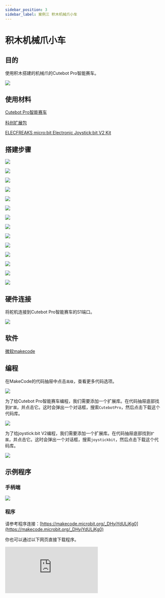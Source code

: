 ```yaml
---
sidebar_position: 3
sidebar_label: 案例三 积木机械爪小车
---
```


# 积木机械爪小车

## 目的


使用积木搭建的机械爪的Cutebot Pro智能赛车。


![](./images/cutebot-pro-extended-case-03-01.png)


## 使用材料


[Cutebot Pro智能赛车](https://www.elecfreaks.com/elecfreaks-smart-cutebot-pro-programming-robot-car-for-micro-bit.html)

[科创扩展包](https://shop.elecfreaks.com/products/elecfreaks-tpbot-science-and-technology-pack?_pos=3&_sid=11fe49ca3&_ss=r)

[ELECFREAKS micro:bit Electronic Joystick:bit V2 Kit](https://www.elecfreaks.com/joystick-bit-2-kit-for-micro-bit.html)



## 搭建步骤

![](./images/cutebot-pro-extended-case-step-03-01.png)

![](./images/cutebot-pro-extended-case-step-03-02.png)

![](./images/cutebot-pro-extended-case-step-03-03.png)

![](./images/cutebot-pro-extended-case-step-03-04.png)

![](./images/cutebot-pro-extended-case-step-03-05.png)

![](./images/cutebot-pro-extended-case-step-03-06.png)

![](./images/cutebot-pro-extended-case-step-03-07.png)

![](./images/cutebot-pro-extended-case-step-03-08.png)

![](./images/cutebot-pro-extended-case-step-03-09.png)

![](./images/cutebot-pro-extended-case-step-03-10.png)

![](./images/cutebot-pro-extended-case-step-03-11.png)

![](./images/cutebot-pro-extended-case-step-03-12.png)

![](./images/cutebot-pro-extended-case-step-03-13.png)

![](./images/cutebot-pro-extended-case-step-03-14.png)

## 硬件连接

将舵机连接到Cutebot Pro智能赛车的S1端口。

![](./images/cutebot-pro-extended-case-03-02.png)


## 软件

[微软makecode](https://makecode.microbit.org/#)


## 编程


在MakeCode的代码抽屉中点击`高级`，查看更多代码选项。

![](./images/cutebot-pro-extended-case-02-03.png)

为了给Cutebot Pro智能赛车编程，我们需要添加一个扩展库。在代码抽屉底部找到`扩展`，并点击它。这时会弹出一个对话框，搜索`CutebotPro`，然后点击下载这个代码库。

![](./images/cutebot-pro-extended-case-02-04.png)

为了给joystick:bit V2编程，我们需要添加一个扩展库。在代码抽屉底部找到`扩展`，并点击它。这时会弹出一个对话框，搜索`joystickbit`，然后点击下载这个代码库。

![](./images/cutebot-pro-extended-case-02-05.png)


## 示例程序

### 手柄端

![](./images/cutebot-pro-extended-case-02-06.png)


### 程序

请参考程序连接：[https://makecode.microbit.org/_DHyiYdULjKg0](https://makecode.microbit.org/_DHyiYdULjKg0)

你也可以通过以下网页直接下载程序。

<div
    style={{
        position: 'relative',
        paddingBottom: '60%',
        overflow: 'hidden',
    }}
>
    <iframe
        src="https://makecode.microbit.org/_DHyiYdULjKg0"
        frameborder="0"
        sandbox="allow-popups allow-forms allow-scripts allow-same-origin"
        style={{
            position: 'absolute',
            width: '100%',
            height: '100%',
        }}
    />
</div>

### 小车端

![](./images/cutebot-pro-extended-case-03-07.png)


### 程序

请参考程序连接：[https://makecode.microbit.org/_dfmJjPJ1yMqp](https://makecode.microbit.org/_dfmJjPJ1yMqp)

你也可以通过以下网页直接下载程序。

<div
    style={{
        position: 'relative',
        paddingBottom: '60%',
        overflow: 'hidden',
    }}
>
    <iframe
        src="https://makecode.microbit.org/_dfmJjPJ1yMqp"
        frameborder="0"
        sandbox="allow-popups allow-forms allow-scripts allow-same-origin"
        style={{
            position: 'absolute',
            width: '100%',
            height: '100%',
        }}
    />
</div>

## 结论


通过手柄摇杆控制小车行驶路线，按下手柄按键C可以控制小车机械爪夹取物品，松开按键C则机械爪放开物品。

![](./images/cutebot-pro-extended-case-03.gif)

## 扩展知识

*** 遥控机械爪小车的的发展 ***

遥控机械爪小车在技术和应用方面都有不断的发展。以下是该领域的一些主要发展趋势：

自主化和智能化：随着人工智能和自主导航技术的进步，遥控机械爪小车正朝着自主化和智能化方向发展。它们可以通过搭载传感器、视觉系统和机器学习算法来实现自主导航和环境感知能力，减少对操作员的依赖，提高工作效率和安全性。

多功能和模块化设计：为了适应不同的应用需求，遥控机械爪小车越来越注重多功能和模块化设计。这意味着可以根据具体任务的需求，灵活地更换、升级或添加不同类型的机械爪和附件，以完成更广泛的任务。

高效能源和长续航力：随着电池技术的改进和能源管理系统的优化，遥控机械爪小车的能源效率和续航能力不断提高。这使得它们能够在更长时间内持续工作，减少充电或更换电池的频率，提高工作效率和使用便利性。

物联网和云平台集成：遥控机械爪小车与物联网和云平台的集成也是发展的趋势之一。通过将小车连接到互联网，可以实现远程监控、数据共享和远程操作等功能。同时，云平台可以提供数据存储和分析、远程控制和任务调度等服务，进一步提升小车的智能化和协作能力。

新材料和结构设计：为了提高机械爪小车的负载能力、稳定性和耐用性，新材料和结构设计的研究也在进行中。轻量化材料、高强度结构和灵活机械爪设计等方面的创新，可以使小车更加适应各种复杂环境和任务要求。

总体而言，遥控机械爪小车的发展趋势是朝着自主化、智能化、多功能化和高效能源等方向发展。这将为各个领域的应用提供更多的机会和解决方案，推动其在工业、农业、仓储、救援等领域的广泛应用。
